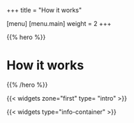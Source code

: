 +++
title = "How it works"

[menu]
	[menu.main]
		weight = 2
+++

{{% hero %}}

# How it works

{{% /hero %}}

{{< widgets zone="first" type= "intro" >}}

{{< widgets type="info-container" >}}
